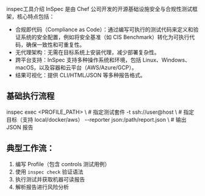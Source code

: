 inspec工具介绍
InSpec 是由 Chef 公司开发的开源基础设施安全与合规性测试框架，核心特点包括：
- 合规即代码（Compliance as Code）：通过编写可执行的测试代码来定义和验证系统的安全配置，例如将安全基准（如 CIS Benchmark）转化为可执行代码，确保一致性和可重复性。
- 无代理架构：无需在目标系统上安装代理，减少部署复杂性。
- 跨平台支持：InSpec 支持多种操作系统和环境，包括 Linux、Windows、macOS，以及容器和云平台（AWS/Azure/GCP）。
- 结果可视化：提供 CLI/HTML/JSON 等多种报告格式。
## 基础执行流程
inspec exec <PROFILE_PATH> \           # 指定测试套件
  -t ssh://user@host \                 # 指定目标（支持 local/docker/aws）
  --reporter json:/path/report.json \  # 输出 JSON 报告
## 典型工作流：
1. 编写 Profile（包含 controls 测试用例）
2. 使用 `inspec check` 验证语法
3. 执行测试并获取机器可读报告
4. 解析报告进行风险分析